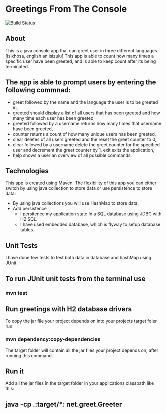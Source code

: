 # Greetings From The Console

[![Build Status](https://travis-ci.org/Theophelus/greet-in-java.svg?branch=master)](https://travis-ci.org/Theophelus/greet-in-java)

## About

This is a java console app that can greet user in three different languages [isixhosa, english an isizulu]
This app is able to count how many times a specific user have been greeted, and is able to keep count after its being terminated.

## The app is able to prompt users by entering the following commnad:

* greet followed by the name and the language the user is to be greeted in,
* greeted should display a list of all users that has been greeted and how many time each user has been greeted,
* greeted followed by a username returns how many times that username have been greeted,
* counter returns a count of how many unique users has been greeted,
* clear deletes of all users greeted and the reset the greet counter to 0,
* clear followed by a username delete the greet counter for the specified user and decrement the greet counter by 1,
  exit exits the application,
* help shows a user an overview of all possible commands.

## Technologies

This app is created using Maven. The flexibility of this app you can either switch by using java collection to store data 
or use persistence to store data:

* By using java collections you will use HashMap to store data.
* Add persistence
  * I persitence my application state In a SQL database using JDBC with H2 SQL.
  * I have used embedded database, which is flyway to setup database tables.

## Unit Tests
I have done few tests to test both data in database and hashMap using JUnit. 
## To run JUnit unit tests from the terminal use
  ### mvn test

## Run greetings with H2 database drivers

To copy the jar file your project depends on into your projects target foler run:

### mvn dependency:copy-dependencies

The target folder will contain all the jar files your project depends on, after running this command.

## Run it

Add all the jar files in the target folder in your applications classpath like this:
## java -cp .:target/*: net.greet.Greeter


